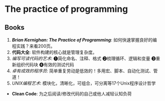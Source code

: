 # The practice of programming 


## Books 

1. ***Brian Kernighan: The Practice of Programming***: 如何快速掌握良好的编程实践？来看200页。
1. **代码大全**: 软件构建的核心就是管理复杂度。
1. *编写可读代码的艺术*: ❶简化命名、注释、格式 ❷梳理循环、逻辑和变量 ❸重新组织代码块 ❹有效的测试代码
1. *卓有成效的程序员*: 简单重复劳动是低效的！多用宏、脚本、自动化测试、管道！
1. *UNIX编程艺术*: 模块化，清晰化，可组合，可分离等17个Unix程序设计哲学

* **Clean Code**: 为之后阅读/修改代码的自己或他人减轻认知负荷